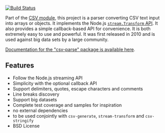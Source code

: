 [![Build Status](https://secure.travis-ci.org/adaltas/node-csv-parse.svg)][travis]

Part of the [CSV module][csv_home], this project is a parser converting CSV text
input into arrays or objects. It implements the Node.js
[`stream.Transform` API][stream_transform]. It also provides a simple
callback-based API for convenience. It is both extremely easy to use and
powerful. It was first released in 2010 and is used against big data sets by a
large community.

[Documentation for the "csv-parse" package is available here][home].

## Features

*   Follow the Node.js streaming API
*   Simplicity with the optional callback API
*   Support delimiters, quotes, escape characters and comments
*   Line breaks discovery
*   Support big datasets
*   Complete test coverage and samples for inspiration
*   no external dependencies
*   to be used conjointly with `csv-generate`, `stream-transform` and `csv-stringify`
*   BSD License

[home]: http://csv.adaltas.com/parse/
[csv_home]: https://github.com/wdavidw/node-csv
[stream_transform]: http://nodejs.org/api/stream.html#stream_class_stream_transform
[travis]: http://travis-ci.org/wdavidw/node-csv-parse
